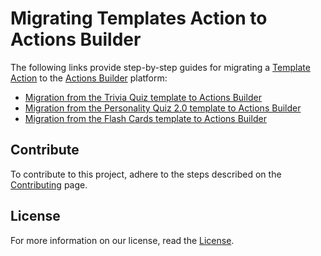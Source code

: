 # Migrating Templates Action to Actions Builder

The following links provide step-by-step guides for migrating a [Template Action](https://developers.google.com/assistant/templates) to the [Actions Builder](https://developers.google.com/assistant/conversational/build) platform:

- [Migration from the Trivia Quiz template to Actions Builder](https://github.com/google/actions-on-google-trivia-template-sdk/)
- [Migration from the Personality Quiz 2.0 template to Actions Builder](https://github.com/google/actions-on-google-pq2-template-sdk)
- [Migration from the Flash Cards template to Actions Builder](https://github.com/google/actions-on-google-flashcards-template-sdk/)

## Contribute

To contribute to this project, adhere to the steps described on the [Contributing](CONTRIBUTING.md) page.

## License

For more information on our license, read the [License](LICENSE).
